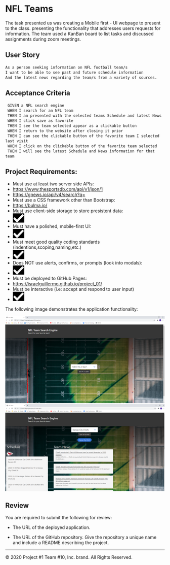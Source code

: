 # NFL Teams

The task presented us was creating a Mobile first - UI webpage to present to the class. presenting the functionality that addresses users requests for information.
The team used a KanBan board to list tasks and discussed assignments during zoom meetings.

## User Story

```
As a person seeking information on NFL football team/s
I want to be able to see past and future schedule information
And the latest news regarding the team/s from a variety of sources.
```

## Acceptance Criteria

```
 GIVEN a NFL search engine
 WHEN I search for an NFL team 
 THEN I am presented with the selected teams Schedule and latest News
 WHEN I click save as favorite
 THEN I see the team selected appear as a clickable button
 WHEN I return to the website after closing it prior 
 THEN I can see the clickable button of the favorite team I selected last visit
 WHEN I click on the clickable button of the favorite team selected
 THEN I will see the latest Schedule and News information for that team 
```
## Project Requirements:

*  Must use at least two server side APIs:
*    https://www.thesportsdb.com/api/v1/json/1
*    https://gnews.io/api/v4/search?q=
*  Must use a CSS framework other than Bootstrap:
*    https://bulma.io/
*  Must use client-side storage to store presistent data:
*    <img src= "assets\Checkmark.png">
*  Must have a polished, mobile-first UI:
*    <img src= "assets\Checkmark.png">
*  Must meet good quality coding standards (indentions,scoping,naming,etc.)
*    <img src= "assets\Checkmark.png">
*  Does NOT use alerts, confirms, or prompts (look into modals):
*    <img src= "assets\Checkmark.png">
*  Must be deployed to GitHub Pages:
*    https://israelguillermo.github.io/project_01/  
*  Must be interactive (i.e: accept and respond to user input)
*    <img src= "assets\Checkmark.png"> 


The following image demonstrates the application functionality:

<img src="assets\Screenshot 2020-10-29 114045.png">
<img src="assets\Screenshot 2020-10-29 114207.png">

## Review

You are required to submit the following for review:

* The URL of the deployed application.

* The URL of the GitHub repository. Give the repository a unique name and include a README describing the project.

- - -
© 2020 Project #1 Team #10, Inc. brand. All Rights Reserved.
